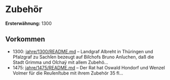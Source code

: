 # Zubehör

**Ersterwähnung:** 1300

## Vorkommen
- 1300: [jahre/1300/README.md](../jahre/1300/README.md) – Landgraf Albreht in Thüringen und Pfalzgraf zu
Sachſen bezeugt auf Biſchofs Bruno Anſuchen, daß die
Stadt Grimma und Oſchaÿ mit allem Zubehö...
- 1475: [jahre/1475/README.md](../jahre/1475/README.md) – Der Rat hat Oswald Hondorf und Wenzel Volmer
für die Reuſenſtube mit ihrem Zubehör 35 fl...
